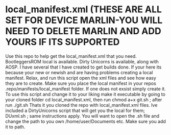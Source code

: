 # local_manifest.xml       (THESE ARE ALL SET FOR DEVICE MARLIN-YOU WILL NEED TO DELETE MARLIN AND ADD YOURS IF ITS SUPPORTED

Use this repo to help get the local_manifest.xml that you need. BootleggersROM local is available. Dirty Unicorns is available, along with AOSP. I have several that I have created to get builds done. If your here its because your new or newish and are having problems creating a local manifest. Relax, and run this script open the xml files and see how easy they are to create. Make sure you place the local manifest in your repos .repo/manifests/local_manifest folder. If one does not exsist simply create it. To use this script and change it to your liking make it executable by going to your cloned folder cd local_manifest.xml, then run chmod a+x git.sh ; after run ./git.sh Thats it you cloned the repo with local_manifest.xml files. Ive included a DirtyUnicorns script that will get you the local for them; DUxml.sh ; same instructions apply. You will want to open the .sh file and change the path to you own /home/user/Documents etc. Make sure you add it to path.
